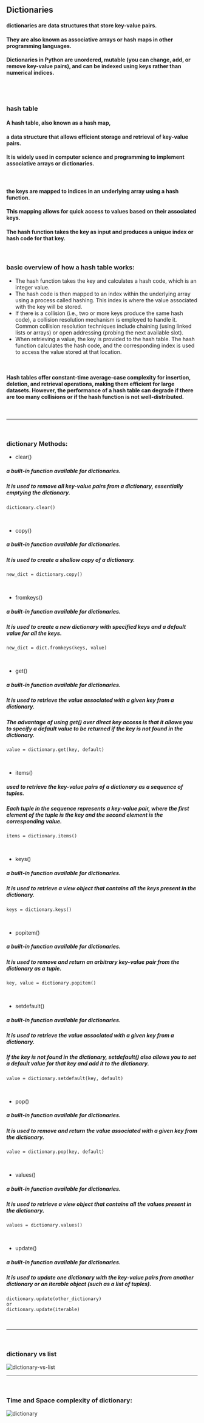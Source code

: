 ## Dictionaries

#### dictionaries are data structures that store key-value pairs.
#### They are also known as associative arrays or hash maps in other programming languages.
#### Dictionaries in Python are unordered, mutable (you can change, add, or remove key-value pairs), and can be indexed using keys rather than numerical indices.
<br>
<br>

### hash table

#### A hash table, also known as a hash map,
#### a data structure that allows efficient storage and retrieval of key-value pairs.
#### It is widely used in computer science and programming to implement associative arrays or dictionaries.
<br>

#### the keys are mapped to indices in an underlying array using a hash function. 
#### This mapping allows for quick access to values based on their associated keys. 
#### The hash function takes the key as input and produces a unique index or hash code for that key. 
<br>

### basic overview of how a hash table works:

- The hash function takes the key and calculates a hash code, which is an integer value.
- The hash code is then mapped to an index within the underlying array using a process called hashing. This index is where the value associated with the key will be stored.
- If there is a collision (i.e., two or more keys produce the same hash code), a collision resolution mechanism is employed to handle it. Common collision resolution techniques include chaining (using linked lists or arrays) or open addressing (probing the next available slot).
- When retrieving a value, the key is provided to the hash table. The hash function calculates the hash code, and the corresponding index is used to access the value stored at that location.

<br>

#### Hash tables offer constant-time average-case complexity for insertion, deletion, and retrieval operations, making them efficient for large datasets. However, the performance of a hash table can degrade if there are too many collisions or if the hash function is not well-distributed.
<br>

---
<br>

### dictionary Methods:

- clear()  
##### a built-in function available for dictionaries. 
##### It is used to remove all key-value pairs from a dictionary, essentially emptying the dictionary.
```
dictionary.clear()
```
<br>

- copy()
##### a built-in function available for dictionaries. 
##### It is used to create a shallow copy of a dictionary.
```
new_dict = dictionary.copy()
```
<br>

- fromkeys() 
##### a built-in function available for dictionaries. 
##### It is used to create a new dictionary with specified keys and a default value for all the keys.
```
new_dict = dict.fromkeys(keys, value)
```
<br>

- get()
##### a built-in function available for dictionaries. 
##### It is used to retrieve the value associated with a given key from a dictionary. 
##### The advantage of using get() over direct key access is that it allows you to specify a default value to be returned if the key is not found in the dictionary.
```
value = dictionary.get(key, default)
```
<br>

- items() 
##### used to retrieve the key-value pairs of a dictionary as a sequence of tuples. 
##### Each tuple in the sequence represents a key-value pair, where the first element of the tuple is the key and the second element is the corresponding value.
```
items = dictionary.items()
```
<br>

- keys()
##### a built-in function available for dictionaries. 
##### It is used to retrieve a view object that contains all the keys present in the dictionary.
```
keys = dictionary.keys()
```
<br>

- popitem() 
##### a built-in function available for dictionaries. 
##### It is used to remove and return an arbitrary key-value pair from the dictionary as a tuple.
```
key, value = dictionary.popitem()
```
<br>

- setdefault() 
##### a built-in function available for dictionaries. 
##### It is used to retrieve the value associated with a given key from a dictionary. 
##### If the key is not found in the dictionary, setdefault() also allows you to set a default value for that key and add it to the dictionary.
```
value = dictionary.setdefault(key, default)
```
<br>

- pop()
##### a built-in function available for dictionaries. 
##### It is used to remove and return the value associated with a given key from the dictionary.
```
value = dictionary.pop(key, default)
```
<br>

- values() 
##### a built-in function available for dictionaries. 
##### It is used to retrieve a view object that contains all the values present in the dictionary.
```
values = dictionary.values()
```
<br>

- update() 
##### a built-in function available for dictionaries. 
##### It is used to update one dictionary with the key-value pairs from another dictionary or an iterable object (such as a list of tuples).
```
dictionary.update(other_dictionary)
or
dictionary.update(iterable)
```
<br>

---
<br>

### dictionary vs list
![dictionary-vs-list](../../../../../Assets/dictionary-vs-list.png)
<br>

---
<br>

### Time and Space complexity of dictionary:
![dictionary](../../../../../Assets/dictionary.png)